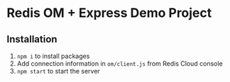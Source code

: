 # Redis OM + Express Demo Project

## Installation

1. `npm i` to install packages
2. Add connection information in `om/client.js` from Redis Cloud console
3. `npm start` to start the server